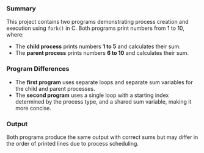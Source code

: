 
### Summary

This project contains two programs demonstrating process creation and execution using `fork()` in C. Both programs print numbers from 1 to 10, where:

- The **child process** prints numbers **1 to 5** and calculates their sum.
- The **parent process** prints numbers **6 to 10** and calculates their sum.

### Program Differences

- The **first program** uses separate loops and separate sum variables for the child and parent processes.
- The **second program** uses a single loop with a starting index determined by the process type, and a shared sum variable, making it more concise.

### Output

Both programs produce the same output with correct sums but may differ in the order of printed lines due to process scheduling.
